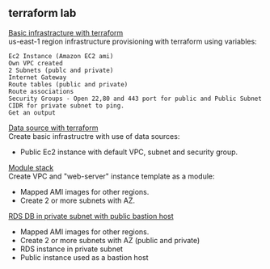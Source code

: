 ## terraform lab


[Basic infrastracture with terraform](https://github.com/MederD/terraform_sprintqa/tree/main/session_1)  
us-east-1 region infrastructure provisioning with terraform using variables:  

    Ec2 Instance (Amazon EC2 ami)  
    Own VPC created  
    2 Subnets (publc and private)  
    Internet Gateway  
    Route tables (public and private)  
    Route associations  
    Security Groups - Open 22,80 and 443 port for public and Public Subnet CIDR for private subnet to ping.  
    Get an output  

[Data source with terraform](https://github.com/MederD/terraform_sprintqa/tree/main/terraform_data_source)  
Create basic infrastructre with use of data sources:    
* Public Ec2 instance with default VPC, subnet and security group.  

[Module stack](https://github.com/MederD/terraform_sprintqa/tree/main/modules)  
Create VPC and "web-server" instance template as a module:  
* Mapped AMI images for other regions.
* Create 2 or more subnets with AZ.   

[RDS DB in private subnet with public bastion host](https://github.com/MederD/terraform_sprintqa/tree/main/database_terraform)  
* Mapped AMI images for other regions.
* Create 2 or more subnets with AZ (public and private)
* RDS instance in private subnet 
* Public instance used as a bastion host
   


